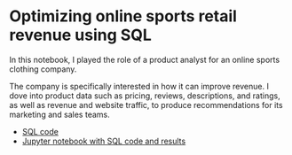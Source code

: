 # Optimizing online sports retail revenue using SQL
In this notebook, I played the role of a product analyst for an online sports clothing company. 

The company is specifically interested in how it can improve revenue. <be> I dove into product data such as pricing, reviews, descriptions, and ratings, as well as revenue and website traffic, to produce recommendations for its marketing and sales teams.

- [SQL code](https://github.com/DarkoMonzioCompagnoni/SQL_Optimizing-online_sports_retail_revenue/blob/main/Optimizing%20online%20sports%20retail%20revenue.sql)
- [Jupyter notebook with SQL code and results](https://github.com/DarkoMonzioCompagnoni/SQL_Optimizing-online_sports_retail_revenue/blob/main/sports_retail_revenue.ipynb)
